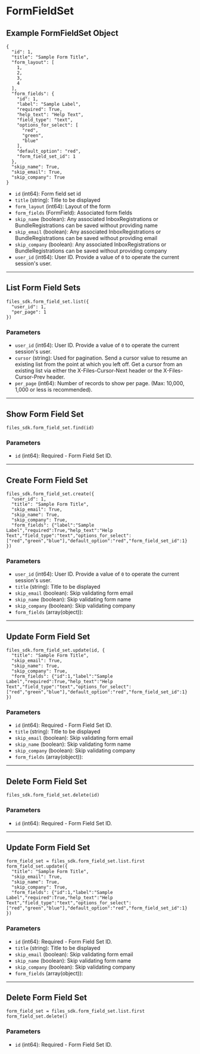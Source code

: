 # FormFieldSet

## Example FormFieldSet Object

```
{
  "id": 1,
  "title": "Sample Form Title",
  "form_layout": [
    1,
    2,
    3,
    4
  ],
  "form_fields": {
    "id": 1,
    "label": "Sample Label",
    "required": True,
    "help_text": "Help Text",
    "field_type": "text",
    "options_for_select": [
      "red",
      "green",
      "blue"
    ],
    "default_option": "red",
    "form_field_set_id": 1
  },
  "skip_name": True,
  "skip_email": True,
  "skip_company": True
}
```

* `id` (int64): Form field set id
* `title` (string): Title to be displayed
* `form_layout` (int64): Layout of the form
* `form_fields` (FormField): Associated form fields
* `skip_name` (boolean): Any associated InboxRegistrations or BundleRegistrations can be saved without providing name
* `skip_email` (boolean): Any associated InboxRegistrations or BundleRegistrations can be saved without providing email
* `skip_company` (boolean): Any associated InboxRegistrations or BundleRegistrations can be saved without providing company
* `user_id` (int64): User ID.  Provide a value of `0` to operate the current session's user.


---

## List Form Field Sets

```
files_sdk.form_field_set.list({
  "user_id": 1,
  "per_page": 1
})
```

### Parameters

* `user_id` (int64): User ID.  Provide a value of `0` to operate the current session's user.
* `cursor` (string): Used for pagination.  Send a cursor value to resume an existing list from the point at which you left off.  Get a cursor from an existing list via either the X-Files-Cursor-Next header or the X-Files-Cursor-Prev header.
* `per_page` (int64): Number of records to show per page.  (Max: 10,000, 1,000 or less is recommended).


---

## Show Form Field Set

```
files_sdk.form_field_set.find(id)
```

### Parameters

* `id` (int64): Required - Form Field Set ID.


---

## Create Form Field Set

```
files_sdk.form_field_set.create({
  "user_id": 1,
  "title": "Sample Form Title",
  "skip_email": True,
  "skip_name": True,
  "skip_company": True,
  "form_fields": {"label":"Sample Label","required":True,"help_text":"Help Text","field_type":"text","options_for_select":["red","green","blue"],"default_option":"red","form_field_set_id":1}
})
```

### Parameters

* `user_id` (int64): User ID.  Provide a value of `0` to operate the current session's user.
* `title` (string): Title to be displayed
* `skip_email` (boolean): Skip validating form email
* `skip_name` (boolean): Skip validating form name
* `skip_company` (boolean): Skip validating company
* `form_fields` (array(object)): 


---

## Update Form Field Set

```
files_sdk.form_field_set.update(id, {
  "title": "Sample Form Title",
  "skip_email": True,
  "skip_name": True,
  "skip_company": True,
  "form_fields": {"id":1,"label":"Sample Label","required":True,"help_text":"Help Text","field_type":"text","options_for_select":["red","green","blue"],"default_option":"red","form_field_set_id":1}
})
```

### Parameters

* `id` (int64): Required - Form Field Set ID.
* `title` (string): Title to be displayed
* `skip_email` (boolean): Skip validating form email
* `skip_name` (boolean): Skip validating form name
* `skip_company` (boolean): Skip validating company
* `form_fields` (array(object)): 


---

## Delete Form Field Set

```
files_sdk.form_field_set.delete(id)
```

### Parameters

* `id` (int64): Required - Form Field Set ID.


---

## Update Form Field Set

```
form_field_set = files_sdk.form_field_set.list.first
form_field_set.update({
  "title": "Sample Form Title",
  "skip_email": True,
  "skip_name": True,
  "skip_company": True,
  "form_fields": {"id":1,"label":"Sample Label","required":True,"help_text":"Help Text","field_type":"text","options_for_select":["red","green","blue"],"default_option":"red","form_field_set_id":1}
})
```

### Parameters

* `id` (int64): Required - Form Field Set ID.
* `title` (string): Title to be displayed
* `skip_email` (boolean): Skip validating form email
* `skip_name` (boolean): Skip validating form name
* `skip_company` (boolean): Skip validating company
* `form_fields` (array(object)): 


---

## Delete Form Field Set

```
form_field_set = files_sdk.form_field_set.list.first
form_field_set.delete()
```

### Parameters

* `id` (int64): Required - Form Field Set ID.
